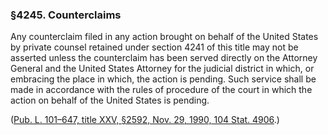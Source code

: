 ### §4245. Counterclaims ###

Any counterclaim filed in any action brought on behalf of the United States by private counsel retained under section 4241 of this title may not be asserted unless the counterclaim has been served directly on the Attorney General and the United States Attorney for the judicial district in which, or embracing the place in which, the action is pending. Such service shall be made in accordance with the rules of procedure of the court in which the action on behalf of the United States is pending.

([Pub. L. 101–647, title XXV, §2592, Nov. 29, 1990, 104 Stat. 4906](/statviewer.htm?volume=104&page=4906).)